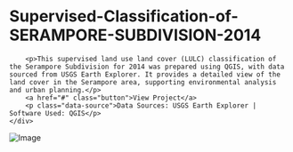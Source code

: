 # Supervised-Classification-of-SERAMPORE-SUBDIVISION-2014
<!DOCTYPE html>
<html lang="en">
<head>
    <meta charset="UTF-8">
    <meta name="viewport" content="width=device-width, initial-scale=1.0">
    
</head>
<body>
    <div class="container">
       
        <p>This supervised land use land cover (LULC) classification of the Serampore Subdivision for 2014 was prepared using QGIS, with data sourced from USGS Earth Explorer. It provides a detailed view of the land cover in the Serampore area, supporting environmental analysis and urban planning.</p>
        <a href="#" class="button">View Project</a>
        <p class="data-source">Data Sources: USGS Earth Explorer | Software Used: QGIS</p>
    </div>
</body>
</html>




![Image](https://github.com/user-attachments/assets/f04c83ad-0b0d-4833-b9ff-80b7f77f436f)
